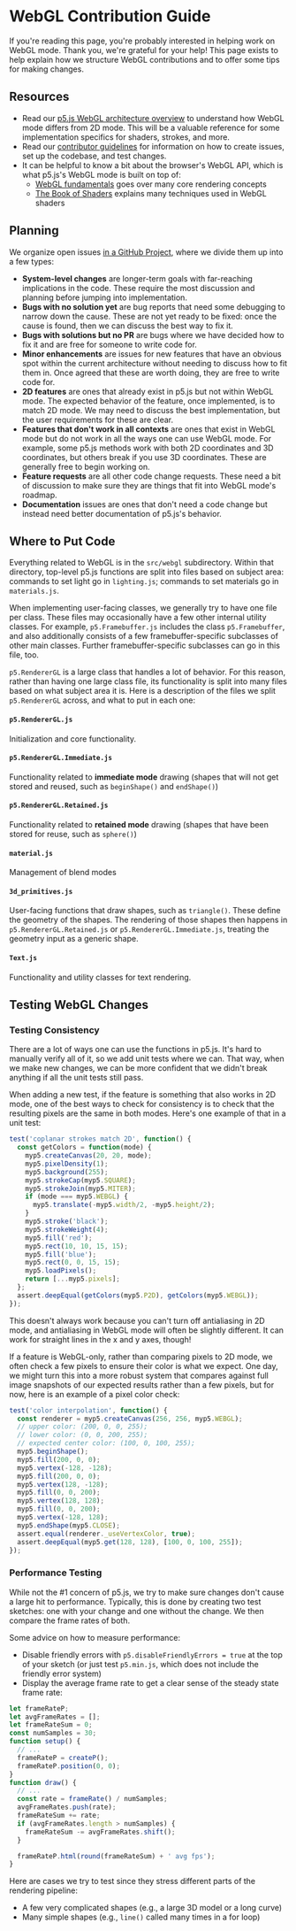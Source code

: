 <!-- How to get started working on the p5.js WebGL mode source code. -->

# WebGL Contribution Guide

If you're reading this page, you're probably interested in helping work on WebGL mode. Thank you, we're grateful for your help! This page exists to help explain how we structure WebGL contributions and to offer some tips for making changes.


## Resources

- Read our [p5.js WebGL architecture overview](webgl_mode_architecture.md) to understand how WebGL mode differs from 2D mode. This will be a valuable reference for some implementation specifics for shaders, strokes, and more.
- Read our [contributor guidelines](https://p5js.org/contributor-docs/#/./contributor_guidelines) for information on how to create issues, set up the codebase, and test changes.
- It can be helpful to know a bit about the browser's WebGL API, which is what p5.js's WebGL mode is built on top of:
  - [WebGL fundamentals](https://webglfundamentals.org/) goes over many core rendering concepts
  - [The Book of Shaders](https://thebookofshaders.com/) explains many techniques used in WebGL shaders


## Planning

We organize open issues [in a GitHub Project](https://github.com/orgs/processing/projects/5), where we divide them up into a few types:

- **System-level changes** are longer-term goals with far-reaching implications in the code. These require the most discussion and planning before jumping into implementation.
- **Bugs with no solution yet** are bug reports that need some debugging to narrow down the cause. These are not yet ready to be fixed: once the cause is found, then we can discuss the best way to fix it.
- **Bugs with solutions but no PR** are bugs where we have decided how to fix it and are free for someone to write code for.
- **Minor enhancements** are issues for new features that have an obvious spot within the current architecture without needing to discuss how to fit them in. Once agreed that these are worth doing, they are free to write code for.
- **2D features** are ones that already exist in p5.js but not within WebGL mode. The expected behavior of the feature, once implemented, is to match 2D mode. We may need to discuss the best implementation, but the user requirements for these are clear.
- **Features that don't work in all contexts** are ones that exist in WebGL mode but do not work in all the ways one can use WebGL mode. For example, some p5.js methods work with both 2D coordinates and 3D coordinates, but others break if you use 3D coordinates. These are generally free to begin working on.
- **Feature requests** are all other code change requests. These need a bit of discussion to make sure they are things that fit into WebGL mode's roadmap.
- **Documentation** issues are ones that don't need a code change but instead need better documentation of p5.js's behavior.


## Where to Put Code

Everything related to WebGL is in the `src/webgl` subdirectory. Within that directory, top-level p5.js functions are split into files based on subject area: commands to set light go in `lighting.js`; commands to set materials go in `materials.js`.

When implementing user-facing classes, we generally try to have one file per class. These files may occasionally have a few other internal utility classes. For example, `p5.Framebuffer.js` includes the class `p5.Framebuffer`, and also additionally consists of a few framebuffer-specific subclasses of other main classes. Further framebuffer-specific subclasses can go in this file, too.

`p5.RendererGL` is a large class that handles a lot of behavior. For this reason, rather than having one large class file, its functionality is split into many files based on what subject area it is. Here is a description of the files we split `p5.RendererGL` across, and what to put in each one:


#### `p5.RendererGL.js`

Initialization and core functionality.


#### `p5.RendererGL.Immediate.js`

Functionality related to **immediate mode** drawing (shapes that will not get stored and reused, such as `beginShape()` and `endShape()`)


#### `p5.RendererGL.Retained.js`

Functionality related to **retained mode** drawing (shapes that have been stored for reuse, such as `sphere()`)


#### `material.js`

Management of blend modes


#### `3d_primitives.js`

User-facing functions that draw shapes, such as `triangle()`. These define the geometry of the shapes. The rendering of those shapes then happens in `p5.RendererGL.Retained.js` or `p5.RendererGL.Immediate.js`, treating the geometry input as a generic shape.


#### `Text.js`

Functionality and utility classes for text rendering.


## Testing WebGL Changes

### Testing Consistency

There are a lot of ways one can use the functions in p5.js. It's hard to manually verify all of it, so we add unit tests where we can. That way, when we make new changes, we can be more confident that we didn't break anything if all the unit tests still pass.

When adding a new test, if the feature is something that also works in 2D mode, one of the best ways to check for consistency is to check that the resulting pixels are the same in both modes. Here's one example of that in a unit test:

```js
test('coplanar strokes match 2D', function() {
  const getColors = function(mode) {
    myp5.createCanvas(20, 20, mode);
    myp5.pixelDensity(1);
    myp5.background(255);
    myp5.strokeCap(myp5.SQUARE);
    myp5.strokeJoin(myp5.MITER);
    if (mode === myp5.WEBGL) {
      myp5.translate(-myp5.width/2, -myp5.height/2);
    }
    myp5.stroke('black');
    myp5.strokeWeight(4);
    myp5.fill('red');
    myp5.rect(10, 10, 15, 15);
    myp5.fill('blue');
    myp5.rect(0, 0, 15, 15);
    myp5.loadPixels();
    return [...myp5.pixels];
  };
  assert.deepEqual(getColors(myp5.P2D), getColors(myp5.WEBGL));
});
```

This doesn't always work because you can't turn off antialiasing in 2D mode, and antialiasing in WebGL mode will often be slightly different. It can work for straight lines in the x and y axes, though!

If a feature is WebGL-only, rather than comparing pixels to 2D mode, we often check a few pixels to ensure their color is what we expect. One day, we might turn this into a more robust system that compares against full image snapshots of our expected results rather than a few pixels, but for now, here is an example of a pixel color check:

```js
test('color interpolation', function() {
  const renderer = myp5.createCanvas(256, 256, myp5.WEBGL);
  // upper color: (200, 0, 0, 255);
  // lower color: (0, 0, 200, 255);
  // expected center color: (100, 0, 100, 255);
  myp5.beginShape();
  myp5.fill(200, 0, 0);
  myp5.vertex(-128, -128);
  myp5.fill(200, 0, 0);
  myp5.vertex(128, -128);
  myp5.fill(0, 0, 200);
  myp5.vertex(128, 128);
  myp5.fill(0, 0, 200);
  myp5.vertex(-128, 128);
  myp5.endShape(myp5.CLOSE);
  assert.equal(renderer._useVertexColor, true);
  assert.deepEqual(myp5.get(128, 128), [100, 0, 100, 255]);
});
```


### Performance Testing

While not the #1 concern of p5.js, we try to make sure changes don't cause a large hit to performance. Typically, this is done by creating two test sketches: one with your change and one without the change. We then compare the frame rates of both.

Some advice on how to measure performance:

- Disable friendly errors with `p5.disableFriendlyErrors = true` at the top of your sketch (or just test `p5.min.js`, which does not include the friendly error system)
- Display the average frame rate to get a clear sense of the steady state frame rate:

```js
let frameRateP;
let avgFrameRates = [];
let frameRateSum = 0;
const numSamples = 30;
function setup() {
  // ...
  frameRateP = createP();
  frameRateP.position(0, 0);
}
function draw() {
  // ...
  const rate = frameRate() / numSamples;
  avgFrameRates.push(rate);
  frameRateSum += rate;
  if (avgFrameRates.length > numSamples) {
    frameRateSum -= avgFrameRates.shift();
  }

  frameRateP.html(round(frameRateSum) + ' avg fps');
}
```

Here are cases we try to test since they stress different parts of the rendering pipeline:

- A few very complicated shapes (e.g., a large 3D model or a long curve)
- Many simple shapes (e.g., `line()` called many times in a for loop)

